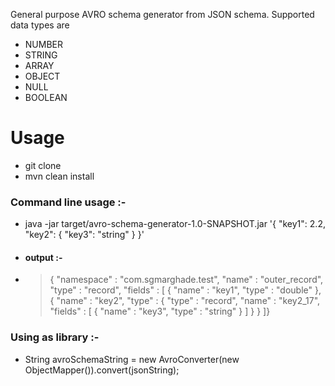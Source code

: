 General purpose AVRO schema generator from JSON schema.
Supported data types are

- NUMBER
- STRING
- ARRAY
- OBJECT
- NULL
- BOOLEAN

# Usage
- git clone
- mvn clean install

### Command line usage :-

- java -jar target/avro-schema-generator-1.0-SNAPSHOT.jar 
'{
  "key1": 2.2,
  "key2": {
  	"key3": "string"
  }
}'

- #### output :-

- > {
  "namespace" : "com.sgmarghade.test",
  "name" : "outer_record",
  "type" : "record",
  "fields" : [ {
    "name" : "key1",
    "type" : "double"
  }, {
    "name" : "key2",
    "type" : {
      "type" : "record",
      "name" : "key2_17",
      "fields" : [ {
        "name" : "key3",
        "type" : "string"
      } ]
    }
  } ]}


### Using as library :-

-  String avroSchemaString = new AvroConverter(new ObjectMapper()).convert(jsonString);

